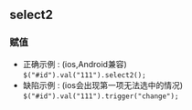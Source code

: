 ## select2 
### 赋值
- 正确示例 : (ios,Android兼容)  
    ``
    $("#id").val("111").select2();
    ``
- 缺陷示例 : (ios会出现第一项无法选中的情况)  
    ``
    $("#id").val("111").trigger("change");
    ``
